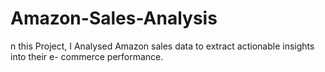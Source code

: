 # Amazon-Sales-Analysis
n this Project, I Analysed Amazon sales data to extract actionable insights into their e- commerce performance.
